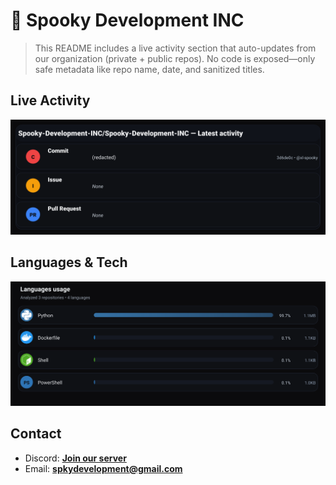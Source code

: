 # 👻 Spooky Development INC

> This README includes a live activity section that auto-updates from our organization (private + public repos). No code is exposed—only safe metadata like repo name, date, and sanitized titles.

## Live Activity
![Repo Snapshot](./assets/repo-snapshot.svg?v=e3e2207e03)

## Languages & Tech
![Languages Usage](./assets/languages.svg?v=d1f8c82fb8)

## Contact
- Discord: **[Join our server](https://discord.gg/XYspZgEEJb)**
- Email: **spkydevelopment@gmail.com**
